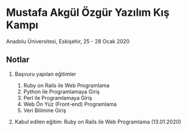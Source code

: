 # Mustafa Akgül Özgür Yazılım Kış Kampı

Anadolu Üniversitesi, Eskişehir, 25 - 28 Ocak 2020


## Notlar

1. Başvuru yapılan eğitimler
   1. Ruby on Rails ile Web Programlama
   2. Python ile Programlamaya Giriş
   3. Perl ile Programlamaya Giriş
   4. Web Ön Yüz (Front-end) Programlama
   5. Veri Bilimine Giriş

2. Kabul edilen eğitim: Ruby on Rails ile Web Programlama (13.01.2020)